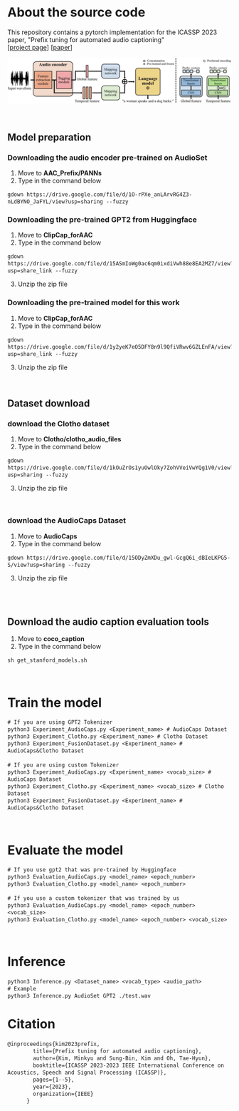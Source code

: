 # About the source code

This repository contains a pytorch implementation for the ICASSP 2023 paper, "Prefix tuning for automated audio captioning" 
<br>
[[project page](https://PrefixAAC.github.io)] [[paper](https://ieeexplore.ieee.org/document/10096877)] <br>


![pipeline](./assets/pipeline.jpg)

<br>

## Model preparation

### Downloading the audio encoder pre-trained on AudioSet

1. Move to **AAC_Prefix/PANNs**
2. Type in the command below
   
```
gdown https://drive.google.com/file/d/1O-rPXe_anLArvRG4Z3-nLdBYNO_JaFYL/view?usp=sharing --fuzzy
```

### Downloading the pre-trained GPT2 from Huggingface

1. Move to **ClipCap_forAAC**
2. Type in the command below

```
gdown https://drive.google.com/file/d/15ASmIoWg0ac6qm0ixdiVwh88e8EA2MZ7/view?usp=share_link --fuzzy

```
3. Unzip the zip file

### Downloading the pre-trained model for this work 

1. Move to **ClipCap_forAAC**
2. Type in the command below
```
gdown https://drive.google.com/file/d/1y2yeK7eO5DFY8n9l9QfiVRwv6GZLEnFA/view?usp=share_link --fuzzy
```

3. Unzip the zip file

<br>

## Dataset download

### download the Clotho dataset

1. Move to **Clotho/clotho_audio_files**
2. Type in the command below
```
gdown https://drive.google.com/file/d/1kOuZrOs1yuOwlOky7ZohVVeiVwYQg1V0/view?usp=sharing --fuzzy
```
3. Unzip the zip file

<br>

### download the AudioCaps Dataset

1. Move to **AudioCaps**
2. Type in the command below

```
gdown https://drive.google.com/file/d/15ODyZmXDu_gwl-GcgQ6i_dBIeLKPG5-S/view?usp=sharing --fuzzy
```
3. Unzip the zip file

<br>
<br>

## Download the audio caption evaluation tools

1. Move to **coco_caption**
2. Type in the command below
```
sh get_stanford_models.sh 
```

<br>

# Train the model
 
```
# If you are using GPT2 Tokenizer
python3 Experiment_AudioCaps.py <Experiment_name> # AudioCaps Dataset
python3 Experiment_Clotho.py <Experiment_name> # Clotho Dataset
python3 Experiment_FusionDataset.py <Experiment_name> # AudioCaps&Clotho Dataset

# If you are using custom Tokenizer
python3 Experiment_AudioCaps.py <Experiment_name> <vocab_size> # AudioCaps Dataset
python3 Experiment_Clotho.py <Experiment_name> <vocab_size> # Clotho Dataset
python3 Experiment_FusionDataset.py <Experiment_name> # AudioCaps&Clotho Dataset
```

<br>

# Evaluate the model


```
# If you use gpt2 that was pre-trained by Huggingface
python3 Evaluation_AudioCaps.py <model_name> <epoch_number>
python3 Evaluation_Clotho.py <model_name> <epoch_number>

# If you use a custom tokenizer that was trained by us
python3 Evaluation_AudioCaps.py <model_name> <epoch_number> <vocab_size>
python3 Evaluation_Clotho.py <model_name> <epoch_number> <vocab_size>
```

<br>

# Inference

```
python3 Inference.py <Dataset_name> <vocab_type> <audio_path>
# Example
python3 Inference.py AudioSet GPT2 ./test.wav

```


# Citation

```
@inproceedings{kim2023prefix,
        title={Prefix tuning for automated audio captioning},
        author={Kim, Minkyu and Sung-Bin, Kim and Oh, Tae-Hyun},
        booktitle={ICASSP 2023-2023 IEEE International Conference on Acoustics, Speech and Signal Processing (ICASSP)},
        pages={1--5},
        year={2023},
        organization={IEEE}
      }
```
